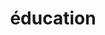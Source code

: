 ---
draft: false
name: "CESI école d'ingénieur"
title: "éducation "
avatar: {
    src: "/logo-cesi.png",
    alt: "logo-cesi"
}
publishDate: "2023-12-09 "
href : 'https://www.cesi.fr/'
---